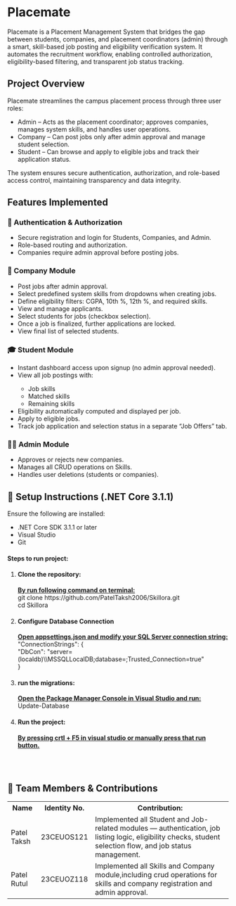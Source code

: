 <h1>Placemate</h1>

<P>Placemate is a Placement Management System that bridges the gap between students, companies, and placement coordinators (admin) through a smart, skill-based job posting and eligibility verification system.
It automates the recruitment workflow, enabling controlled authorization, eligibility-based filtering, and transparent job status tracking.</P>

<h2>Project Overview</h2>
Placemate streamlines the campus placement process through three user roles:
<ul>
  <li>Admin – Acts as the placement coordinator; approves companies, manages system skills, and handles user operations.</li>
  <li>Company – Can post jobs only after admin approval and manage student selection.</li>
  <li>Student – Can browse and apply to eligible jobs and track their application status.</li>
</ul>
The system ensures secure authentication, authorization, and role-based access control, maintaining transparency and data integrity.


<h2>Features Implemented</h2>
<h3>🔐 Authentication & Authorization</h3>
<ul>
  <li>Secure registration and login for Students, Companies, and Admin.</li>
  <li>Role-based routing and authorization.</li>
  <li>Companies require admin approval before posting jobs.</li>
</ul>

<h3>🏢 Company Module</h3>
<ul>
  <li>Post jobs after admin approval.</li>
  <li>Select predefined system skills from dropdowns when creating jobs.</li>
  <li>Define eligibility filters: CGPA, 10th %, 12th %, and required skills.</li>
  <li>View and manage applicants.</li>
  <li>Select students for jobs (checkbox selection).</li>
  <li>Once a job is finalized, further applications are locked.</li>
  <li>View final list of selected students.</li>
</ul>

<h3>🎓 Student Module</h3>
<ul>
  <li>Instant dashboard access upon signup (no admin approval needed).</li>
  <li>View all job postings with:</li>
  <ul>
    <li>Job skills</li>
    <li>Matched skills</li>
    <li>Remaining skills</li>
  </ul>
  <li>Eligibility automatically computed and displayed per job.</li>
  <li>Apply to eligible jobs.</li>
  <li>Track job application and selection status in a separate “Job Offers” tab.</li>
</ul>

<h3>👨‍💼 Admin Module</h3>
<ul>
  <li>Approves or rejects new companies.</li>
  <li>Manages all CRUD operations on Skills.</li>
  <li>Handles user deletions (students or companies).</li>
</ul>


<h2>🚀 Setup Instructions (.NET Core 3.1.1)</h2>
Ensure the following are installed:
<ul>
  <li>.NET Core SDK 3.1.1 or later</li>
  <li>Visual Studio</li>
  <li>Git</li>
</ul>

<h4>Steps to run project:</h4>
<ol>
  <li><h4>Clone the repository:</h4>
    <b><u>By run following command on terminal:</u></b><br>
  git clone https://github.com/PatelTaksh2006/Skillora.git<br>
  cd Skillora<br>
  </li>
  <li><h4>Configure Database Connection</h4>
  <b><u>Open appsettings.json and modify your SQL Server connection string:</u></b><br>
    "ConnectionStrings": {<br>
  "DbCon": "server=(localdb)\\MSSQLLocalDB;database=<your_database_name>;Trusted_Connection=true"<br>
}
  </li>
    <li><h4>run the migrations:</h4>
    <b><u>Open the Package Manager Console in Visual Studio and run:</u></b><br>
      Update-Database
    </li>
    <li><h4>Run the project:</h4>
    <b><u>By pressing crtl + F5 in visual studio or manually press that run button.</u></b>
    </li>
</ol>
<br><br>

<h2>👥 Team Members & Contributions</h2>
<table>
  <tr>
    <th>Name</th>
    <th>Identity No.</th>
    <th>Contribution:</th>
  </tr>
  <tr>
    <td>Patel Taksh</td>
    <td>23CEUOS121</td>
    <td>Implemented all Student and Job-related modules — authentication, job listing logic, eligibility checks, student selection flow, and job status management.</td>
  </tr>
  <tr>
    <td>Patel Rutul</td>
    <td>23CEUOZ118</td>
    <td>Implemented all Skills and Company module,including crud operations for skills and company registration and admin approval.</td>
  </tr>
</table>
